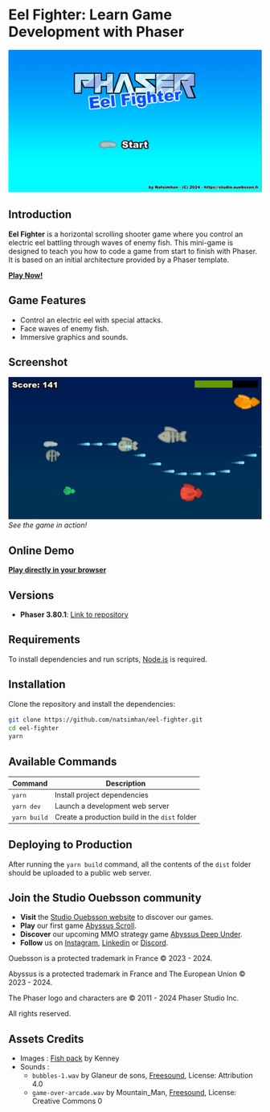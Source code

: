 # Eel Fighter: Learn Game Development with Phaser

![screenshot](screenshot.png)

## Introduction
**Eel Fighter** is a horizontal scrolling shooter game where you control an electric eel battling through waves of enemy fish. This mini-game is designed to teach you how to code a game from start to finish with Phaser. It is based on an initial architecture provided by a Phaser template.

**[Play Now!](https://natsimhan.github.io/eel-fighter/)**

## Game Features
- Control an electric eel with special attacks.
- Face waves of enemy fish.
- Immersive graphics and sounds.

## Screenshot
![Gameplay Screenshot](screenshot-gameplay.png)
*See the game in action!*

## Online Demo
**[Play directly in your browser](https://natsimhan.github.io/eel-fighter/)**

## Versions
- **Phaser 3.80.1**: [Link to repository](https://github.com/phaserjs/phaser)

## Requirements
To install dependencies and run scripts, [Node.js](https://nodejs.org) is required.

## Installation
Clone the repository and install the dependencies:

```bash
git clone https://github.com/natsimhan/eel-fighter.git
cd eel-fighter
yarn
```

## Available Commands

| Command         | Description                                    |
|-----------------|------------------------------------------------|
| `yarn`          | Install project dependencies                   |
| `yarn dev`      | Launch a development web server                |
| `yarn build`    | Create a production build in the `dist` folder |

## Deploying to Production

After running the `yarn build` command, all the contents of the `dist` folder 
should be uploaded to a public web server.

## Join the Studio Ouebsson community

- **Visit** the [Studio Ouebsson website](https://studio.ouebsson.fr) to discover our games.
- **Play** our first game [Abyssus Scroll](https://abyssus-scroll.adu.games/).
- **Discover** our upcoming MMO strategy game [Abyssus Deep Under](https://www.abyssus-deep-under.com/).
- **Follow** us on [Instagram](https://www.instagram.com/abyssus.deepunder/), [Linkedin](https://www.linkedin.com/in/aby-le-poulpe-%F0%9F%90%99-a46a5629a/) or [Discord](https://discord.gg/GuCfSxuJcN).

Ouebsson is a protected trademark in France &copy; 2023 - 2024.

Abyssus is a protected trademark in France and The European Union &copy; 2023 - 2024.

The Phaser logo and characters are &copy; 2011 - 2024 Phaser Studio Inc.

All rights reserved.

## Assets Credits

- Images : [Fish pack](https://kenney.nl/assets/fish-pack) by Kenney
- Sounds : 
  - `bubbles-1.wav` by Glaneur de sons, [Freesound](https://freesound.org/s/104949/), License: Attribution 4.0
  - `game-over-arcade.wav` by Mountain_Man, [Freesound](https://freesound.org/s/382310/), License: Creative Commons 0
